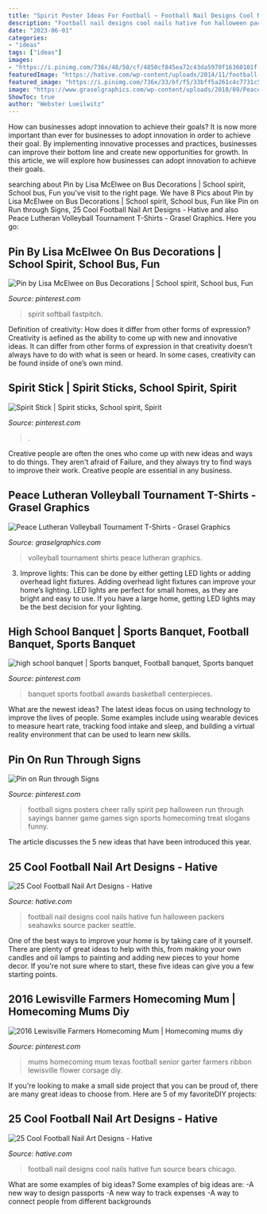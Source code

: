 ```yaml
---
title: "Spirit Poster Ideas For Football ~ Football Nail Designs Cool Nails Hative Fun Halloween Packers Seahawks Source Packer Seattle"
description: "Football nail designs cool nails hative fun halloween packers seahawks source packer seattle"
date: "2023-06-01"
categories:
- "ideas"
tags: ["ideas"]
images:
- "https://i.pinimg.com/736x/48/50/cf/4850cf845ea72c43da5970f16360101f--bus-decorations.jpg"
featuredImage: "https://hative.com/wp-content/uploads/2014/11/football-nail-art-designs/4-cool-football-nail-art-designs.jpg"
featured_image: "https://i.pinimg.com/736x/33/bf/f5/33bff5a261c4c7731c5c7d6844721249--football-mums-football-season.jpg"
image: "https://www.graselgraphics.com/wp-content/uploads/2018/09/Peace-Lutheran-Volleyball-Tournament.jpg"
ShowToc: true
author: "Webster Lueilwitz"
---
```



How can businesses adopt innovation to achieve their goals?
It is now more important than ever for businesses to adopt innovation in order to achieve their goal. By implementing innovative processes and practices, businesses can improve their bottom line and create new opportunities for growth. In this article, we will explore how businesses can adopt innovation to achieve their goals.

	

		
searching about Pin by Lisa McElwee on Bus Decorations | School spirit, School bus, Fun you've visit to the right page. We have 8 Pics about Pin by Lisa McElwee on Bus Decorations | School spirit, School bus, Fun like Pin on Run through Signs, 25 Cool Football Nail Art Designs - Hative and also Peace Lutheran Volleyball Tournament T-Shirts - Grasel Graphics. Here you go:
		
    
## Pin By Lisa McElwee On Bus Decorations | School Spirit, School Bus, Fun

<img loading=lazy src="https://i.pinimg.com/736x/48/50/cf/4850cf845ea72c43da5970f16360101f--bus-decorations.jpg" onerror="this.onerror=null;this.src='https://tse1.mm.bing.net/th?id=OIP.8N32QZ8jf3TQL0BzmFXyWwHaFj&amp;pid=15.1';" alt="Pin by Lisa McElwee on Bus Decorations | School spirit, School bus, Fun">

_Source: pinterest.com_

>spirit softball fastpitch. 

	

Definition of creativity: How does it differ from other forms of expression?
Creativity is aefined as the ability to come up with new and innovative ideas. It can differ from other forms of expression in that creativity doesn’t always have to do with what is seen or heard. In some cases, creativity can be found inside of one’s own mind.

    
## Spirit Stick | Spirit Sticks, School Spirit, Spirit

<img loading=lazy src="https://i.pinimg.com/originals/91/70/4f/91704f58fc6d726eb3b17da2d2613364.jpg" onerror="this.onerror=null;this.src='https://tse3.mm.bing.net/th?id=OIP.MbyNz5ZRTaLNE1TntkKMywHaJ4&amp;pid=15.1';" alt="Spirit Stick | Spirit sticks, School spirit, Spirit">

_Source: pinterest.com_

>. 

	

Creative people are often the ones who come up with new ideas and ways to do things. They aren't afraid of Failure, and they always try to find ways to improve their work. Creative people are essential in any business.

    
## Peace Lutheran Volleyball Tournament T-Shirts - Grasel Graphics

<img loading=lazy src="https://www.graselgraphics.com/wp-content/uploads/2018/09/Peace-Lutheran-Volleyball-Tournament.jpg" onerror="this.onerror=null;this.src='https://tse2.mm.bing.net/th?id=OIP.ZstTRAFJE8GCtu2lcCfZJwHaFj&amp;pid=15.1';" alt="Peace Lutheran Volleyball Tournament T-Shirts - Grasel Graphics">

_Source: graselgraphics.com_

>volleyball tournament shirts peace lutheran graphics. 

	

3. Improve lights: This can be done by either getting LED lights or adding overhead light fixtures.
Adding overhead light fixtures can improve your home’s lighting. LED lights are perfect for small homes, as they are bright and easy to use. If you have a large home, getting LED lights may be the best decision for your lighting.

    
## High School Banquet | Sports Banquet, Football Banquet, Sports Banquet

<img loading=lazy src="https://i.pinimg.com/736x/6f/da/ad/6fdaad4bbc6a4fa77aa8999b2a11591c--football-banquet-banquet-ideas.jpg" onerror="this.onerror=null;this.src='https://tse1.mm.bing.net/th?id=OIP.gJgc0Dnq9H40FmSt01BHvwHaEi&amp;pid=15.1';" alt="high school banquet | Sports banquet, Football banquet, Sports banquet">

_Source: pinterest.com_

>banquet sports football awards basketball centerpieces. 

	

What are the newest ideas?
The latest ideas focus on using technology to improve the lives of people. Some examples include using wearable devices to measure heart rate, tracking food intake and sleep, and building a virtual reality environment that can be used to learn new skills.

    
## Pin On Run Through Signs

<img loading=lazy src="https://i.pinimg.com/736x/92/ae/86/92ae865fbc609970a01647c018a3fb60.jpg" onerror="this.onerror=null;this.src='https://tse1.mm.bing.net/th?id=OIP.cIH30AsiHDi7kasRve9ufQHaNJ&amp;pid=15.1';" alt="Pin on Run through Signs">

_Source: pinterest.com_

>football signs posters cheer rally spirit pep halloween run through sayings banner game games sign sports homecoming treat slogans funny. 

	

The article discusses the 5 new ideas that have been introduced this year.

    
## 25 Cool Football Nail Art Designs - Hative

<img loading=lazy src="https://hative.com/wp-content/uploads/2014/11/football-nail-art-designs/4-cool-football-nail-art-designs.jpg" onerror="this.onerror=null;this.src='https://tse1.mm.bing.net/th?id=OIP.4rsjrNa_qGXgCOsgcFIPbgHaJ4&amp;pid=15.1';" alt="25 Cool Football Nail Art Designs - Hative">

_Source: hative.com_

>football nail designs cool nails hative fun halloween packers seahawks source packer seattle. 

	

One of the best ways to improve your home is by taking care of it yourself. There are plenty of great ideas to help with this, from making your own candles and oil lamps to painting and adding new pieces to your home decor. If you're not sure where to start, these five ideas can give you a few starting points.

    
## 2016 Lewisville Farmers Homecoming Mum | Homecoming Mums Diy

<img loading=lazy src="https://i.pinimg.com/736x/33/bf/f5/33bff5a261c4c7731c5c7d6844721249--football-mums-football-season.jpg" onerror="this.onerror=null;this.src='https://tse3.mm.bing.net/th?id=OIP.eXdFOc2lXqhgSE-h1XU9mAHaM_&amp;pid=15.1';" alt="2016 Lewisville Farmers Homecoming Mum | Homecoming mums diy">

_Source: pinterest.com_

>mums homecoming mum texas football senior garter farmers ribbon lewisville flower corsage diy. 

	

If you're looking to make a small side project that you can be proud of, there are many great ideas to choose from. Here are 5 of my favoriteDIY projects: 

    
## 25 Cool Football Nail Art Designs - Hative

<img loading=lazy src="https://hative.com/wp-content/uploads/2014/11/football-nail-art-designs/19-cool-football-nail-art-designs.jpg" onerror="this.onerror=null;this.src='https://tse3.mm.bing.net/th?id=OIP.DLa1c7Ci-Zep6wDFLHjkEAHaJ4&amp;pid=15.1';" alt="25 Cool Football Nail Art Designs - Hative">

_Source: hative.com_

>football nail designs cool nails hative fun source bears chicago. 

	

What are some examples of big ideas?
Some examples of big ideas are: 
-A new way to design passports 
-A new way to track expenses 
-A way to connect people from different backgrounds

